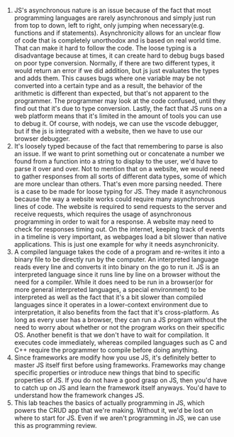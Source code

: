 1. JS's asynchronous nature is an issue because of the fact that most programming languages are rarely asynchronous and simply just run from top to down, left to right, only jumping when necessary(e.g. functions and if statements). Asynchronicity allows for an unclear flow of code that is completely unorthodox and is based on real world time. That can make it hard to follow the code. The loose typing is a disadvantage because at times, it can create hard to debug bugs based on poor type conversion. Normally, if there are two different types, it would return an error if we did addition, but js just evaluates the types and adds them. This causes bugs where one variable may be not converted into a certain type and as a result, the behavior of the arithmetic is different than expected, but that's not apparent to the programmer. The programmer may look at the code confused, until they find out that it's due to type conversion. Lastly, the fact that JS runs on a web platform means that it's limited in the amount of tools you can use to debug it. Of course, with nodejs, we can use the vscode debugger, but if the js is integrated with a website, then we have to use our browser debugger.
2. It's loosely typed because of the fact that remembering to parse is also an issue. If we want to print something out or concatenate a number we found from a function into a string to display to the user, we'd have to parse it over and over. Not to mention that on a website, we would need to gather responses from all sorts of different data types, some of which are more unclear than others. That's even more parsing needed. There is a case to be made for loose typing for JS. They made it asynchronous because the way a website works could require many asynchronous lines of code. The website is required to send requests to the server and receive requests, which requires the usage of asynchronous programming in order to wait for a response. A website may need to check for responses timing out. On the internet, keeping track of events in a timeline is very important, as webpages load a bit slower than native applications. This is just one example for why it needs asynchronicity.
3. A compiled language takes the code of a program and re-writes it into a binary file to be directly run by the computer. An interpreted language reads every line and converts it into binary on the go to run it. JS is an interpreted language since it runs line by line on a browser without the need for a compiler. While it does need to be run in a browser(or for more general interpreted languages, a special environment) to be interpreted as well as the fact that it's a bit slower than compiled languages since it operates in a lower-context environment due to interpretation, it also benefits from the fact that it's cross-platform. As long as every user has a browser, they can run a JS program without the need to worry about whether or not the program works on their specific OS. Another benefit is that we don't have to wait for compilation. It executes code immediately, whereas compiled languages such as C and C++ require the programmer to compile before doing anything.
4. Since frameworks are modify how you use JS, it's definitely better to master JS itself first before using frameworks. Frameworks may change specific properties or introduce new things that bind to specific properties of JS. If you do not have a good grasp on JS, then you'd have to catch up on JS and learn the framework itself anyways. You'd have to understand how the framework changes JS.
5. This lab teaches the basics of actually programming in JS, which powers the CRUD app that we're making. Without it, we'd be lost on where to start for JS. Even if we aren't programming in JS, we can use this as programming review.  
